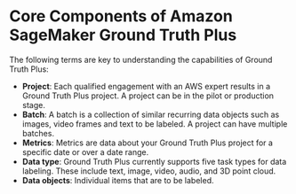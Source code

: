 # Core Components of Amazon SageMaker Ground Truth Plus<a name="gtp-getting-started-core-components"></a>

The following terms are key to understanding the capabilities of Ground Truth Plus:
+ **Project**: Each qualified engagement with an AWS expert results in a Ground Truth Plus project\. A project can be in the pilot or production stage\.
+ **Batch**: A batch is a collection of similar recurring data objects such as images, video frames and text to be labeled\. A project can have multiple batches\.
+ **Metrics**: Metrics are data about your Ground Truth Plus project for a specific date or over a date range\.
+ **Data type**: Ground Truth Plus currently supports five task types for data labeling\. These include text, image, video, audio, and 3D point cloud\.
+ **Data objects**: Individual items that are to be labeled\.